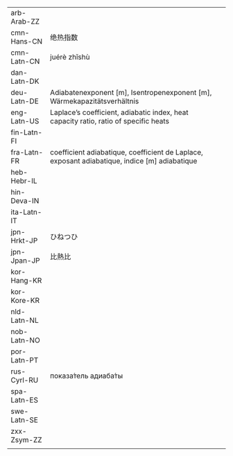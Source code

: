 | | | |
|-|-|-|
| arb-Arab-ZZ |  |  |
| cmn-Hans-CN | 绝热指数 |  |
| cmn-Latn-CN | juérè zhǐshù |  |
| dan-Latn-DK |  |  |
| deu-Latn-DE | Adiabatenexponent [m], Isentropenexponent [m], Wärmekapazitätsverhältnis |  |
| eng-Latn-US | Laplace’s coefficient, adiabatic index, heat capacity ratio, ratio of specific heats |  |
| fin-Latn-FI |  |  |
| fra-Latn-FR | coefficient adiabatique, coefficient de Laplace, exposant adiabatique, indice [m] adiabatique |  |
| heb-Hebr-IL |  |  |
| hin-Deva-IN |  |  |
| ita-Latn-IT |  |  |
| jpn-Hrkt-JP | ひねつひ |  |
| jpn-Jpan-JP | 比熱比 |  |
| kor-Hang-KR |  |  |
| kor-Kore-KR |  |  |
| nld-Latn-NL |  |  |
| nob-Latn-NO |  |  |
| por-Latn-PT |  |  |
| rus-Cyrl-RU | показа́тель адиаба́ты |  |
| spa-Latn-ES |  |  |
| swe-Latn-SE |  |  |
| zxx-Zsym-ZZ |  |  |
|  |  |  |
